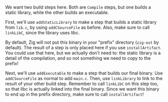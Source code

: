 We want two build steps here. Both are `Compile` steps, but one builds a static
library, while the other builds an executable.

First, we'll use `addStaticLibrary` to make a step that builds a static library
from `lib.c`, by using `addCSourceFile` as before. Also, make sure to call
`linkLibC`, since the library uses libc.

By default, Zig will not put this binary in your "prefix" directory (`zig-out` by
default). The result of a step is only placed here if you use `installArtifact`.
You could use that here, but we actually don't need to: the static library is a
detail of the compilation, and so not something we need to copy to the prefix!

Next, we'll use `addExecutable` to make a step that builds our final binary. Use
`addCSourceFile` as normal to add `main.c`. Then, use `linkLibrary` to link to
the result of your other build step. Remember to call `linkLibC` on this step
too, so that libc is actually linked into the final binary. Since we want this
binary to end up in the prefix directory, make sure to call `installArtifact`!
